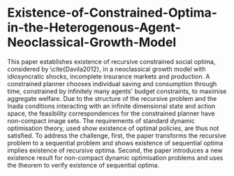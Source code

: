 # Existence-of-Constrained-Optima-in-the-Heterogenous-Agent-Neoclassical-Growth-Model

This paper establishes existence of recursive constrained social optima, considered by \cite{Davila2012}, in a neoclassical growth model with idiosyncratic shocks, incomplete insurance markets and production. A constrained planner chooses individual saving and consumption through time, constrained by infinitely many agents' budget constraints, to maximise aggregate welfare. Due to the structure of the recursive problem and the Inada conditions interacting with an infinite dimensional state and action space, the feasibility correspondences for the constrained planner have non-compact image sets.   The requirements of standard dynamic optimisation theory, used show existence of optimal policies, are thus not satisfied. To address the challenge, first, the paper transforms the recursive problem to a sequential problem and shows existence of sequential optima implies existence of recursive optima. Second, the paper introduces a new existence result for non-compact dynamic optimisation problems and uses the theorem to verify existence of sequential optima.
